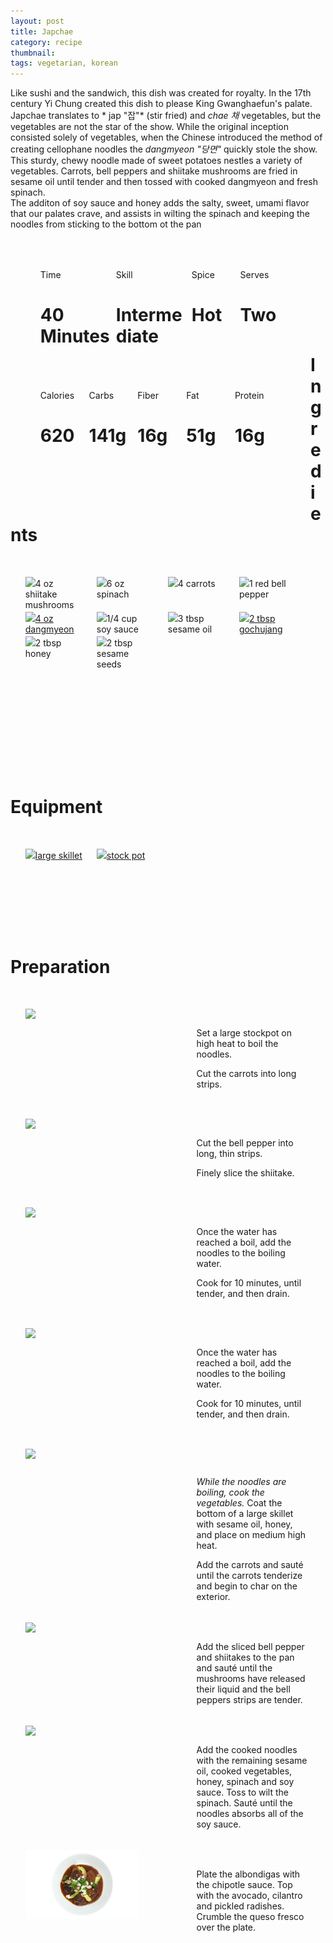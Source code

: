```yaml
---
layout: post
title: Japchae
category: recipe
thumbnail:  
tags: vegetarian, korean
---
```

Like sushi and the sandwich, this dish was created for royalty. In the 17th century Yi Chung created this dish to please King Gwanghaefun's palate. 
Japchae translates to * jap "잡"*  (stir fried) and *chae 채* vegetables, but the vegetables are not the star of the show.
While the original inception consisted solely of vegetables, when the Chinese introduced the method of creating cellophane noodles the *dangmyeon "당면"* quickly stole the show. 
This sturdy, chewy noodle made of sweet potatoes nestles a variety of vegetables.
Carrots, bell peppers and shiitake mushrooms are fried in sesame oil until tender and then tossed with cooked dangmyeon and fresh spinach.  
The additon of soy sauce and honey adds the salty, sweet, umami flavor that our palates crave, and assists in wilting the spinach and keeping the noodles from sticking to the bottom ot the pan

<ul>
<div id= "recipedetails">
<div id= "time"> Time </div>
<div id= "skill"> Skill </div>
<div id= "spice"> Spice </div>
<div id= "serves"> Serves </div>
</div>

<div id= "recipenumbers">
<div id= "time"><h1> 40 Minutes</h1> </div>
<div id= "skill"><h1> Intermediate</h1> </div>
<div id= "spice"><h1> Hot</h1> </div>
<div id= "serves"><h1> Two </h1> </div>
</div>

<div id= "nutritiondetails">
<div id="calories"> Calories </div>
<div id="carbs"> Carbs </div>
<div id="fiber"> Fiber </div>
<div id="fat"> Fat </div>
<div id="protein"> Protein </div>
</div>

<div id= "nutritionnumbers">
<div id="calories"><h1> 620</h1> </div>
<div id="carbs"><h1> 141g</h1> </div>
<div id="fiber"><h1> 16g</h1> </div>
<div id="fat"><h1> 51g</h1> </div>
<div id="protein"><h1> 16g</h1> </div>
</div>
</ul>

<div id= "ingredienthdr">
<h1>Ingredients</h1>
</div>


<ul>
<div id="ingredients">
<div id="ingredientone"><img src="/images/ingredients/shiitake.png"/>4 oz shiitake mushrooms </div>
<div id="ingredienttwo"><img src="/images/ingredients/spinach.png"/>6 oz spinach</div>
<div id="ingredientthree"><img src="/images/ingredients/carrots.png"/>4 carrots</div>
<div id="ingredientfour"><img src="/images/ingredients/redbellpepper.png"/>1 red bell pepper</div>
</div>

<div id="ingredients">
<div id="ingredientone"><a href="https://www.amazon.com/packs-Noodles-Korean-Vermicelli-Dangmyun/dp/B00SERLF6Y/ref=as_li_ss_tl?s=grocery&ie=UTF8&qid=1481335577&sr=1-1&keywords=dangmyeon&linkCode=ll1&tag=cilalime09-20&linkId=d75ede7d8e4a75035cfe850dd342c493"><img src="/images/ingredients/dangmyeon.png"/>4 oz dangmyeon</a></div>
<div id="ingredienttwo"><img src="/images/ingredients/soysauce.png"/>1/4 cup soy sauce</div>
<div id="ingredientthree"><img src="/images/ingredients/sesameoil.png"/>3 tbsp sesame oil</div>
<div id="ingredientfour"><a href="https://www.amazon.com/Sunchang-Pepper-Paste-Gold-Gochujang/dp/B013HB0CC4/ref=as_li_ss_tl?s=grocery&ie=UTF8&qid=1481335706&sr=1-4&keywords=gochujang&linkCode=ll1&tag=cilalime09-20&linkId=562126e22018dcf2e7c9d91458414f64"><img src="/images/ingredients/gochujang.png"/>2 tbsp gochujang</a></div>
</div>

<div id="ingredients">
<div id="ingredientone"><img src="/images/ingredients/honey.png"/>2 tbsp honey</div>
<div id="ingredienttwo"><img src="/images/ingredients/sesameseeds.png"/>2 tbsp sesame seeds</div>
<div id="ingredientthree"></div>
<div id="ingredientfour"></div>
</div>
</ul>

<div id="equipmenthdr">
<h1>Equipment</h1>
</div>

<ul>
<div id="equipment">
<div id="equipmentone"><a href="http://amzn.to/2hlFqLs"><img src="/images/equipment/skillet.png"/>large skillet</a></div>
<div id="equipmenttwo"><a href="https://www.amazon.com/All-Clad-E414S6-Stainless-Cookware-6-Quart/dp/B00DP2UYGK/ref=as_li_ss_tl?s=kitchen&ie=UTF8&qid=1481256044&sr=1-4&keywords=all+clad+stock+pot&linkCode=ll1&tag=cilalime09-20&linkId=da7e4997f7565f2c9acdc281bc1b73e0"><img src="/images/ingredients/stockpot.png"/>stock pot</a></div>
<div id="equipmentthree"></div>
<div id="equipmentfour"></div>
</div>
</ul>

<div id="preparation">
<h1>Preparation</h1>
</div>

<ul>
<div id="instruction">
<div id="image"><img src="/images/japchae/japchae1.png"/> </div>
<div id="step">Set a large stockpot on high heat to boil the noodles.<p>Cut the carrots into long strips.</p></div>
</div>

<div id="instruction">
<div id="image"><img src="/images/japchae/japchae2.png"/> </div>
<div id="step">Cut the bell pepper into long, thin strips.<p>Finely slice the shiitake.</p></div>
</div>

<div id="instruction">
<div id="image"><img src="/images/japchae/japchae3.png"/> </div>
<div id="step">Once the water has reached a boil, add the noodles to the boiling water.<p>Cook for 10 minutes, until tender, and then drain.</p></div>
</div>

<div id="instruction">
<div id="image"><img src="/images/japchae/japchae4.png"/> </div>
<div id="step">Once the water has reached a boil, add the noodles to the boiling water.<p>Cook for 10 minutes, until tender, and then drain.</p></div>
</div>

<div id="instruction">
<div id="image"><img src="/images/japchae/japchae5.png"/> </div>
<div id="step"><p><i>While the noodles are boiling, cook the vegetables.</i> Coat the bottom of a large skillet with sesame oil, honey, and place on medium high heat.</p>Add the carrots and sauté until the carrots tenderize and begin to char on the exterior.</div>
</div>

<div id="instruction">
<div id="image"><img src="/images/japchae/japchae6.png"/> </div>
<div id="step">Add the sliced bell pepper and shiitakes to the pan and sauté until the mushrooms have released their liquid and the bell peppers strips are tender.</div>
</div>

<div id="instruction">
<div id="image"><img src="/images/japchae/japchae7.png"/> </div>
<div id="step">Add the cooked noodles with the remaining sesame oil, cooked vegetables, honey, spinach and soy sauce. Toss to wilt the spinach. Sauté until the noodles absorbs all of the soy sauce.</div>
</div>

<div id="instruction">
<div id="image"><img src="/images/albondigas/albondigas8.png"/> </div>
<div id="step">Plate the albondigas with the chipotle sauce. Top with the avocado, cilantro and pickled radishes. Crumble the queso fresco over the plate.</div>
</div>
</ul>

<style>
#recipedetails { width: 90%; display:inline-block; float: left; margin-left: 5%; margin-top: 50px;}
#time { width: 26%; float: left;}
#skill { width: 26%; float: left; margin-left: 2%;}
#spice { width: 16%; float: left; margin-left: 2%;}
#serves { width 16%; float: left; margin-left: 2%;}
.clear {clear:both;}

#recipenumbers {width: 90%; display:inline-block; float: left; margin-left: 5%;}
#time { width: 26%; float: left;}
#skill { width: 26%; float: left; margin-left: 2%;}
#spice { width: 16%; float: left; margin-left: 2%;}
#serves { width 16%; float: left; margin-left: 2%;}
.clear {clear:both;}

#nutritiondetails { width: 90%; display:inline-block; float: left; margin-left: 5%; margin-top: 50px;}
#calories { width: 18%; float: left;}
#carbs { width: 18%; float: left; margin-left: 0%;}
#fiber { width: 18%; float: left; margin-left: 0%;}
#fat { width: 18%; float: left; margin-left: 0%;}
#protein { width: 18%; float: left; margin-left: 0%;}
.clear {clear:both;}

#nutritionnumbers { width: 90%; display:inline-block; float: left; margin-left: 5%; margin-bottom: 100px;}
#calories { width: 18%; float: left;}
#carbs { width: 18%; float: left; margin-left: 0%;}
#fiber { width: 18%; float: left; margin-left: 0%;}
#fat { width: 18%; float: left; margin-left: 0%;}
#protein { width: 18%; float: left; margin-left: 0%;}
.clear {clear:both;}

#ingredienthdr { margin-top:200px; margin-bottom:50px;}

#ingredients { width: 95%; display:inline-block;}
#ingredientone { width: 20%; float:left;}
#ingredienttwo { width: 20%; float:left; margin-left: 5%;}
#ingredientthree { width:20%; float:left; margin-left: 5%;}
#ingredientfour { width:20%; float:left; margin-left: 5%;}
.clear {clear:both;}

#equipmenthdr { margin-top:200px; margin-bottom:50px;}

#equipment { width: 95%; display:inline-block;}
#equipmentone { width: 20%; float:left;}
#equipmenttwo { width: 20%; float:left; margin-left: 5%;}
#equipmentthree { width:20%; float:left; margin-left: 5%;}
#equipmentfour { width:20%; float:left; margin-left: 5%;}
.clear {clear:both;}

#preparation { margin-top: 150px; margin-bottom: 50px;}

#instruction { width:95%; display:inline-block;}
#image { width: 40%; float:left;}
#step { width: 40%; float:right; margin-top: 30px; margin-bottom: 30px;}
.clear {clear:both;}`

</style>
